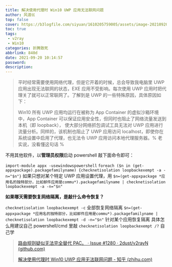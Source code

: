 ```yaml
---
title: 解决使用代理时 Win10 UWP 应用无法联网问题
author: 风渡巛
top: false
cover: https://b3logfile.com/siyuan/1610205759005/assets/image-20210920101647-1tdionx.png
toc: true
tags: 
 - v2ray
 - Win10
categories: 折腾致死
abbrlink: 840d
date: 2021-09-20 10:14:57
password:
description:
---
```

> 平时经常需要使用网络代理，但是它开着的时候，总会导致我电脑里 UWP 应用出现无法联网的状态，EXE 应用不受影响。每次使用 UWP 应用时把代理关了就可以正常联网了。了解到是 UWP 的一些特殊原因，具体原因如下：
>
> Win10 所有 UWP 应用均运行在被称为 App Container 的虚拟沙箱环境中，App Container 可以保证应用安全性，但同时也阻止了网络流量发送到本机（即 loopback）， 使大部分网络抓包调试工具无法对 UWP 应用进行流量分析。同样的，该机制也阻止了 UWP 应用访问 localhost，即使你在系统设置中启用了代理，也无法令 UWP 应用访问本地代理服务器。% 老实说，没看懂这句话 %

不用其他软件，以**管理员权限**启动 powershell 敲下面命令即可：

 `import-module appx -usewindowspowershell`
`foreach ($n in (get-appxpackage).packagefamilyname) {checknetisolation loopbackexempt -a -n="$n"}`
如果只想对某个特定 UWP 应用设置代理，用 `$n=(get-appxpackage *应用名的独特部分，比如邮件应用是commu*).packagefamilyname | checknetisolation loopbackexempt -a -n="$n"`

**如果哪天需要恢复网络隔离，是敲什么命令恢复？**

`checknetisolation loopbackexempt -c` 全部恢复网络隔离
`$n=(get-appxpackage *应用名的独特部分，比如邮件应用是commu*).packagefamilyname | checknetisolation loopbackexempt -d -n="$n"` 针对某个应用恢复隔离
具体怎么用建议自己 powershell/cmd 里敲 `checknetisolation loopbackexempt /?` 自己学

> [路由规则疑似无法完全替代 PAC。 · Issue #1280 · 2dust/v2rayN (github.com)](https://github.com/2dust/v2rayN/issues/1280)
>
> [解决使用代理时 Win10 UWP 应用无法联网问题 - 知乎 (zhihu.com)](https://zhuanlan.zhihu.com/p/55906778)